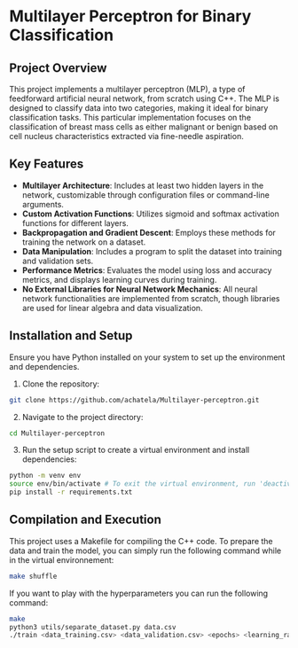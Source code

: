 # Multilayer Perceptron for Binary Classification

## Project Overview

This project implements a multilayer perceptron (MLP), a type of feedforward artificial neural network, from scratch using C++. The MLP is designed to classify data into two categories, making it ideal for binary classification tasks. This particular implementation focuses on the classification of breast mass cells as either malignant or benign based on cell nucleus characteristics extracted via fine-needle aspiration.

## Key Features

- **Multilayer Architecture**: Includes at least two hidden layers in the network, customizable through configuration files or command-line arguments.
- **Custom Activation Functions**: Utilizes sigmoid and softmax activation functions for different layers.
- **Backpropagation and Gradient Descent**: Employs these methods for training the network on a dataset.
- **Data Manipulation**: Includes a program to split the dataset into training and validation sets.
- **Performance Metrics**: Evaluates the model using loss and accuracy metrics, and displays learning curves during training.
- **No External Libraries for Neural Network Mechanics**: All neural network functionalities are implemented from scratch, though libraries are used for linear algebra and data visualization.

## Installation and Setup

Ensure you have Python installed on your system to set up the environment and dependencies.

1. Clone the repository:
```bash
git clone https://github.com/achatela/Multilayer-perceptron.git
```

2. Navigate to the project directory:
```bash
cd Multilayer-perceptron
```

3. Run the setup script to create a virtual environment and install dependencies:
```bash
python -m venv env
source env/bin/activate # To exit the virtual environment, run 'deactivate'
pip install -r requirements.txt
```

## Compilation and Execution

This project uses a Makefile for compiling the C++ code. To prepare the data and train the model, you can simply run the following command while in the virtual environnement:

```bash
make shuffle
```

If you want to play with the hyperparameters you can run the following command:

```bash
make
python3 utils/separate_dataset.py data.csv
./train <data_training.csv> <data_validation.csv> <epochs> <learning_rate> "<hidden_layers>" ("8 4" for example)
```
